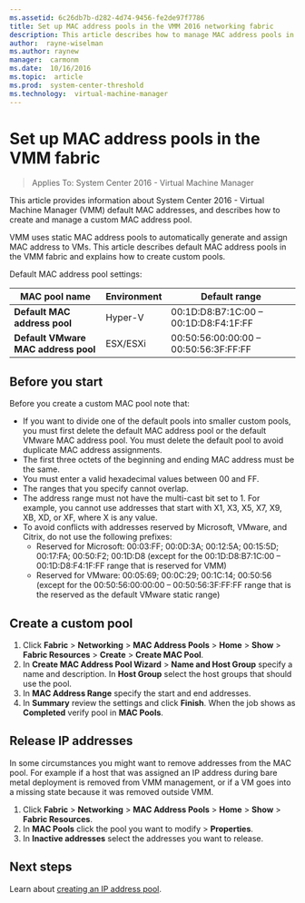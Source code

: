 ```yaml
---
ms.assetid: 6c26db7b-d282-4d74-9456-fe2de97f7786
title: Set up MAC address pools in the VMM 2016 networking fabric
description: This article describes how to manage MAC address pools in the VMM fabric
author:  rayne-wiselman
ms.author: raynew
manager:  carmonm
ms.date:  10/16/2016
ms.topic:  article
ms.prod:  system-center-threshold
ms.technology:  virtual-machine-manager
---
```


# Set up MAC address pools in the VMM fabric

>Applies To: System Center 2016 - Virtual Machine Manager

This article provides information about System Center 2016 - Virtual Machine Manager (VMM) default MAC addresses, and describes how to create and manage a custom MAC address pool.

VMM uses static MAC address pools to automatically generate and assign MAC address to VMs.  This article describes default MAC address pools in the VMM fabric and explains how to create custom pools.

Default MAC address pool settings:

**MAC pool name** | **Environment** | **Default range**
--- | --- | ---
**Default MAC address pool** | Hyper-V | 00:1D:D8:B7:1C:00 – 00:1D:D8:F4:1F:FF
**Default VMware MAC address pool** | ESX/ESXi | 00:50:56:00:00:00 – 00:50:56:3F:FF:FF

## Before you start

Before you create a custom MAC pool note that:

- If you want to divide one of the default pools into smaller custom pools, you must first delete the default MAC address pool or the default VMware MAC address pool. You must delete the default pool to avoid duplicate MAC address assignments.
- The first three octets of the beginning and ending MAC address must be the same.
- You must enter a valid hexadecimal values between 00 and FF.
- The ranges that you specify cannot overlap.
- The address range must not have the multi-cast bit set to 1. For example, you cannot use addresses that start with X1, X3, X5, X7, X9, XB, XD, or XF, where X is any value.
- To avoid conflicts with addresses reserved by Microsoft, VMware, and Citrix, do not use the following prefixes:
	- Reserved for Microsoft: 00:03:FF; 00:0D:3A; 00:12:5A; 00:15:5D; 00:17:FA; 00:50:F2; 00:1D:D8 (except for the 00:1D:D8:B7:1C:00 – 00:1D:D8:F4:1F:FF range that is reserved for VMM)
	- Reserved for VMware: 00:05:69; 00:0C:29; 00:1C:14; 00:50:56 (except for the 00:50:56:00:00:00 – 00:50:56:3F:FF:FF range that is the reserved as the default VMware static range)

## Create a custom pool


1. Click **Fabric** > **Networking** > **MAC Address Pools** > **Home** > **Show** > **Fabric Resources** > **Create** > **Create MAC Pool**.
2. In **Create MAC Address Pool Wizard** > **Name and Host Group** specify a name and description. In **Host Group** select the host groups that should use the pool.
3. In **MAC Address Range** specify the start and end addresses.
4. In **Summary** review the settings and click **Finish**. When the job shows as **Completed** verify pool in **MAC Pools**.

## Release IP addresses

In some circumstances you might want to remove addresses from the MAC pool. For example if a host that was assigned an IP address during bare metal deployment is removed from VMM management, or if a VM goes into a missing state because it was removed outside VMM.

1. Click **Fabric** > **Networking** > **MAC Address Pools** > **Home** > **Show** > **Fabric Resources**.
2. In **MAC Pools** click the pool you want to modify > **Properties**.
3. In **Inactive addresses** select the addresses you want to release.

## Next steps

Learn about [creating an IP address pool](network-pool.md).
